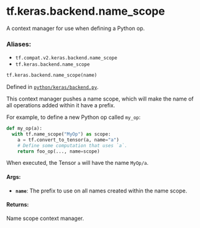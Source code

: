 <div itemscope itemtype="http://developers.google.com/ReferenceObject">
<meta itemprop="name" content="tf.keras.backend.name_scope" />
<meta itemprop="path" content="Stable" />
</div>

# tf.keras.backend.name_scope

A context manager for use when defining a Python op.

### Aliases:

* `tf.compat.v2.keras.backend.name_scope`
* `tf.keras.backend.name_scope`

``` python
tf.keras.backend.name_scope(name)
```



Defined in [`python/keras/backend.py`](/code/stable/tensorflow/python/keras/backend.py).

<!-- Placeholder for "Used in" -->

This context manager pushes a name scope, which will make the name of all
operations added within it have a prefix.

For example, to define a new Python op called `my_op`:

```python
def my_op(a):
  with tf.name_scope("MyOp") as scope:
    a = tf.convert_to_tensor(a, name="a")
    # Define some computation that uses `a`.
    return foo_op(..., name=scope)
```

When executed, the Tensor `a` will have the name `MyOp/a`.

#### Args:


* <b>`name`</b>: The prefix to use on all names created within the name scope.


#### Returns:

Name scope context manager.
